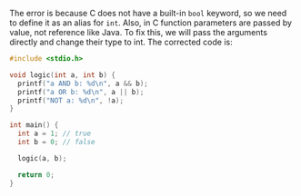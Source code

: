 The error is because C does not have a built-in `bool` keyword, so we need to define it as an alias for `int`. Also, in C function parameters are passed by value, not reference like Java. To fix this, we will pass the arguments directly and change their type to int. The corrected code is:

```c
#include <stdio.h>

void logic(int a, int b) {
  printf("a AND b: %d\n", a && b);
  printf("a OR b: %d\n", a || b);
  printf("NOT a: %d\n", !a);
}

int main() {
  int a = 1; // true
  int b = 0; // false

  logic(a, b);

  return 0;
}
```
